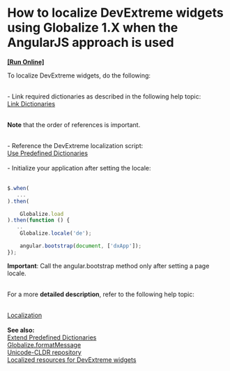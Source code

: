 # How to localize DevExtreme widgets using Globalize 1.X when the AngularJS approach is used
<!-- run online -->
**[[Run Online]](https://codecentral.devexpress.com/t411241/)**
<!-- run online end -->


<p>To localize DevExtreme widgets, do the following:</p>
<p><br>- Link required dictionaries as described in the following help topic:<br><a href="http://js.devexpress.com/Documentation/Guide/UI_Widgets/Common/Localization/?search=local&version=16_1&approach=jQuery#Link_Dictionaries">Link Dictionaries</a><br><br></p>
<p><strong>Note</strong> that the order of references is important.</p>
<p><br>- Reference the DevExtreme localization script:<br><a href="http://js.devexpress.com/Documentation/Guide/UI_Widgets/Common/Localization/?search=local&version=16_1&approach=jQuery#Use_Predefined_Dictionaries">Use Predefined Dictionaries</a> <br><br>- Initialize your application after setting the locale:<br><br></p>


```js
$.when(
   ...
).then(

    Globalize.load
).then(function () {
   ..
    Globalize.locale('de');

    angular.bootstrap(document, ['dxApp']);
});

```


<p><strong>Important</strong>: Call the angular.bootstrap method only after setting a page locale.</p>
<p><br>For a more <strong>detailed description</strong>, refer to the following help topic:</p>
<br><a href="http://js.devexpress.com/Documentation/Guide/UI_Widgets/Common/Localization/?version=16_1#Localization">Localization</a> <br><br><strong>See also:</strong><br><a href="http://js.devexpress.com/Documentation/Guide/UI_Widgets/Common/Localization/?search=local&version=16_1&approach=jQuery#Use_Predefined_Dictionaries">Extend Predefined Dictionaries</a><br><a href="https://github.com/jquery/globalize/blob/master/doc/api/message/load-messages.md">Globalize.formatMessage</a><br><a href="https://github.com/unicode-cldr">Unicode-CLDR repository</a><br><a href="https://www.devexpress.com/Support/Center/Question/Details/T311368">Localized resources for DevExtreme widgets</a>

<br/>


